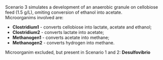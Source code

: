 Scenario 3 simulates a development of an anaerobic granule on cellobiose feed (1.5 g/L), omiting conversion of ethanol into acetate.  
Microorganims involved are:
- **Clostridium1** - converts cellobiose into lactate, acetate and ethanol;
- **Clostridium2** - converts lactate into acetate;
- **Methanogen1** - converts acetate into methane;
- **Methanogen2** - converts hydrogen into methane.

Microorganim excluded, but present in Scenario 1 and 2: **Desulfovibrio**
